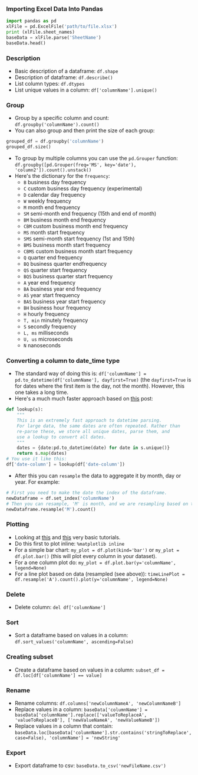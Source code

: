 ### Importing Excel Data Into Pandas
```python
import pandas as pd
xlFile = pd.ExcelFile('path/to/file.xlsx')
print (xlFile.sheet_names)
baseData = xlFile.parse('SheetName')
baseData.head()
```

### Description
* Basic description of a dataframe: `df.shape`
* Description of dataframe: `df.describe()`
* List column types: `df.dtypes`
* List unique values in a column: `df['columnName'].unique()`

### Group
* Group by a specific column and count: `df.groupby('columnName').count()`
* You can also group and then print the size of each group:
```python
grouped_df = df.groupby('columnName')
grouped_df.size()
```
* To group by multiple columns you can use the `pd.Grouper` function: `df.groupby([pd.Grouper(freq='MS', key='date'), 'column2']).count().unstack()`
* Here's the dictionary for the `frequency`:
  * `B`	business day frequency
  * `C`	custom business day frequency (experimental)
  * `D`	calendar day frequency
  * `W`	weekly frequency
  * `M`	month end frequency
  * `SM`	semi-month end frequency (15th and end of month)
  * `BM`	business month end frequency
  * `CBM`	custom business month end frequency
  * `MS`	month start frequency
  * `SMS`	semi-month start frequency (1st and 15th)
  * `BMS`	business month start frequency
  * `CBMS`	custom business month start frequency
  * `Q`	quarter end frequency
  * `BQ`	business quarter endfrequency
  * `QS`	quarter start frequency
  * `BQS`	business quarter start frequency
  * `A`	year end frequency
  * `BA`	business year end frequency
  * `AS`	year start frequency
  * `BAS`	business year start frequency
  * `BH`	business hour frequency
  * `H`	hourly frequency
  * `T, min`	minutely frequency
  * `S`	secondly frequency
  * `L, ms`	milliseconds
  * `U, us`	microseconds
  * `N`	nanoseconds

### Converting a column to date_time type
* The standard way of doing this is: `df['columnName'] = pd.to_datetime(df['columnName'], dayfirst=True)` (the `dayfirst=True` is for dates where the first item is the day, not the month). However, this one takes a long time.
* Here's a much much faster approach based on [this](https://stackoverflow.com/questions/29882573/pandas-slow-date-conversion) post:
```python
def lookup(s):
    """
    This is an extremely fast approach to datetime parsing.
    For large data, the same dates are often repeated. Rather than
    re-parse these, we store all unique dates, parse them, and
    use a lookup to convert all dates.
    """
    dates = {date:pd.to_datetime(date) for date in s.unique()}
    return s.map(dates)
# You use it like this:
df['date-column'] = lookup(df['date-column'])
```
* After this you can `resample` the data to aggregate it by month, day or year. For example:
```python
# First you need to make the date the index of the dataframe.
newDataframe = df.set_index('columnName')
# Then you can resample, 'M' is month, and we are resampling based on the count. 'A' is year.
newDataframe.resample('M').count()
```

### Plotting
* Looking at [this](http://pandas.pydata.org/pandas-docs/stable/visualization.html#visualization-barplot) and [this](http://pbpython.com/simple-graphing-pandas.html) very basic tutorials.
* Do this first to plot inline: `%matplotlib inline`
* For a simple bar chart: `my_plot = df.plot(kind='bar')` or `my_plot = df.plot.bar()` (this will plot every column in your dataset).
* For a one column plot do: `my_plot = df.plot.bar(y='columnName', legend=None)`
* For a line plot based on data (resampled (see above)): `timeLinePlot = df.resample('A').count().plot(y='columnName', legend=None)`

### Delete
* Delete column: `del df['columnName']`

### Sort
* Sort a dataframe based on values in a column: `df.sort_values('columnName', ascending=False)`

### Creating subset
* Create a dataframe based on values in a column: `subset_df = df.loc[df['columnName'] == value]`

### Rename
* Rename columns: `df.columns['newColumnNameA', 'newColumnNameB']`
* Replace values in a column: `baseData['columnName'] = baseData['columnName'].replace(['valueToReplaceA', 'valueToReplaceB'], ['newValueNameA', 'newValueNameB'])`
* Replace values in a column that contain: `baseData.loc[baseData['columnName'].str.contains('stringToReplace', case=False), 'columnName'] = 'newString'`

### Export
* Export dataframe to csv: `baseData.to_csv('newFileName.csv')`
